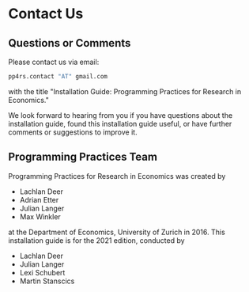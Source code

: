 # Contact Us

## Questions or Comments

Please contact us via email:

``` bash
pp4rs.contact "AT" gmail.com
```

with the title "Installation Guide: Programming Practices for Research in Economics."

We look forward to hearing from you if you have questions about the installation guide, found this installation guide useful, or have further comments or suggestions to improve it.

## Programming Practices Team

Programming Practices for Research in Economics was created by

* Lachlan Deer
* Adrian Etter
* Julian Langer
* Max Winkler

at the Department of Economics, University of Zurich in 2016. This installation guide is for the 2021 edition, conducted by

* Lachlan Deer
* Julian Langer
* Lexi Schubert
* Martin Stanscics
